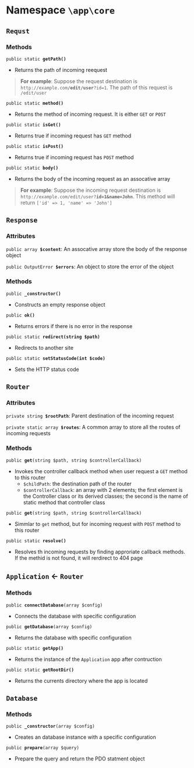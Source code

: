 # Namespace `\app\core`

## `Requst`

### Methods

`public static `**`getPath()`**

- Returns the path of incoming reequest
> **For example**: Suppose the request destination is `http://example.com`**`/edit/user`**`?id=1`. The path of this request is `/edit/user`

`public static `**`method()`**

- Returns the method of incoming request. It is either `GET` or `POST`

`public static `**`isGet()`**

- Returns true if incoming request has `GET` method

`public static `**`isPost()`**

- Returns true if incoming request has `POST` method

`public static `**`body()`**

- Returns the body of the incoming request as an assocative array

> **For example**: Suppose the incoming request destination is `http://example.com/edit/user?`**`id=1&name=John`**.
> This method will return `['id' => 1, 'name' => 'John']`

## `Response`

### Attributes

`public array `**`$content`**: An assocative array store the body of the response object

`public OutputError `**`$errors`**: An object to store the error of the object

### Methods

`public `**`_constructor()`**

- Constructs an empty response object

`public `**`ok()`**

- Returns errors if there is no error in the response

`public static `**`redirect(string $path)`**

- Redirects to another site

`public static `**`setStatusCode(int $code)`**

- Sets the HTTP status code

## `Router`

### Attributes

`private string `**`$rootPath`**: Parent destination of the incoming request

`private static array `**`$routes`**: A common array to store all the routes of incoming requests

### Methods

`public `**`get`**`(string $path, string $controllerCallback)`

- Invokes the controller callback method when user request a `GET` method to this router
  - `$childPath`: the destination path of the router
  - `$controllerCallback`: an array with 2 elements; the first element is the Controller class or its derived classes; the second is the name of static method that controller class

`public `**`get`**`(string $path, string $controllerCallback)`

- Simmlar to `get` method, but for incoming request with `POST` method to this router

`public static `**`resolve()`**

- Resolves th incoming requests by finding approriate callback methods. If the methid is not found, it will rerdirect to 404 page

## `Application` <- `Router`

### Methods

`public `**`connectDatabase`**`(array $config)`

- Connects the database with specific configuration

`public `**`getDatabase`**`(array $config)`

- Returns the database with specific configuration

`public static `**`getApp()`**

- Returns the instance of the `Application` app after contruction

`public static `**`getRootDir()`**

- Returns the currents directory where the app is located

## `Database`

### Methods

`public `**`_constructor`**`(array $config)`

- Creates an database instance with a specific configuration

`public `**`prepare`**`(array $query)`

- Prepare the query and return the PDO statment object

